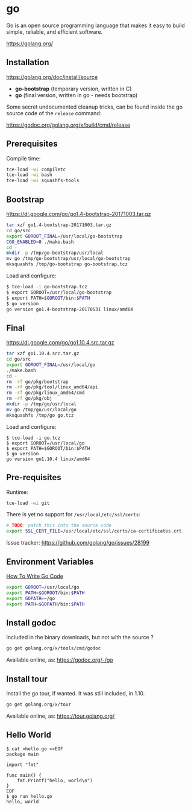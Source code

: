 # go

Go is an open source programming language that makes it easy to build simple, reliable, and efficient software.

https://golang.org/

## Installation

https://golang.org/doc/install/source

* **go-bootstrap** (temporary version, written in C)
* **go** (final version, written in go - needs bootstrap)

Some secret undocumented cleanup tricks, can be found inside the go source code of the `release` command:

https://godoc.org/golang.org/x/build/cmd/release

## Prerequisites

Compile time:

``` sh
tce-load -wi compiletc
tce-load -wi bash
tce-load -wi squashfs-tools
```

## Bootstrap

https://dl.google.com/go/go1.4-bootstrap-20171003.tar.gz

``` sh
tar xzf go1.4-bootstrap-20171003.tar.gz
cd go/src
export GOROOT_FINAL=/usr/local/go-bootstrap
CGO_ENABLED=0 ./make.bash
cd -
mkdir -p /tmp/go-bootstrap/usr/local
mv go /tmp/go-bootstrap/usr/local/go-bootstrap
mksquashfs /tmp/go-bootstrap go-bootstrap.tcz
```

Load and configure:

``` sh
$ tce-load -i go-bootstrap.tcz
$ export GOROOT=/usr/local/go-bootstrap
$ export PATH=$GOROOT/bin:$PATH
$ go version
go version go1.4-bootstrap-20170531 linux/amd64
```

## Final

https://dl.google.com/go/go1.10.4.src.tar.gz

``` sh
tar xzf go1.10.4.src.tar.gz
cd go/src
export GOROOT_FINAL=/usr/local/go
./make.bash
cd -
rm -rf go/pkg/bootstrap
rm -rf go/pkg/tool/linux_amd64/api
rm -rf go/pkg/linux_amd64/cmd
rm -rf go/pkg/obj
mkdir -p /tmp/go/usr/local
mv go /tmp/go/usr/local/go
mksquashfs /tmp/go go.tcz
```

Load and configure:

``` console
$ tce-load -i go.tcz
$ export GOROOT=/usr/local/go
$ export PATH=$GOROOT/bin:$PATH
$ go version
go version go1.10.4 linux/amd64
```

## Pre-requisites

Runtime:

``` sh
tce-load -wi git
```

There is yet no support for `/usr/local/etc/ssl/certs`:

``` sh
# TODO: patch this into the source code
export SSL_CERT_FILE=/usr/local/etc/ssl/certs/ca-certificates.crt
```

Issue tracker: https://github.com/golang/go/issues/28199

## Environment Variables

[How To Write Go Code](https://golang.org/doc/code.html)

``` sh
export GOROOT=/usr/local/go
export PATH=$GOROOT/bin:$PATH
export GOPATH=~/go
export PATH=$GOPATH/bin:$PATH
```

## Install godoc

Included in the binary downloads, but not with the source ?

``` sh
go get golang.org/x/tools/cmd/godoc
```

Available online, as: https://godoc.org/-/go

## Install tour

Install the go tour, if wanted. It was still included, in 1.10.

``` sh
go get golang.org/x/tour
```

Available online, as: https://tour.golang.org/

## Hello World

``` console
$ cat >hello.go <<EOF
package main

import "fmt"

func main() {
	fmt.Printf("hello, world\n")
}
EOF
$ go run hello.go
hello, world
```
